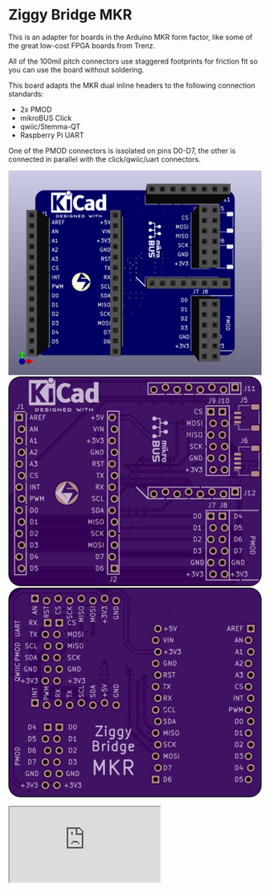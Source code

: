 # Ziggy Bridge MKR

This is an adapter for boards in the Arduino MKR form factor, like some of the great low-cost FPGA boards from Trenz.

All of the 100mil pitch connectors use staggered footprints for friction fit so you can use the board without soldering.

This board adapts the MKR dual inline headers to the following connection standards:

 * 2x PMOD
 * mikroBUS Click
 * qwiic/Stemma-QT
 * Raspberry Pi UART

One of the PMOD connectors is issolated on pins D0-D7, the other is connected in parallel with the click/qwiic/uart connectors.

![3D render of board](img/ziggybridge-mkr.png)
![OshPARK front](img/oshpark-front.png)
![OshPARK back](img/oshpark-back.png)

<iframe src="https://kicanvas.org/?github=https%3A%2F%2Fgithub.com%2Fsteieio%2Fziggybridge-mkr"></iframe>

